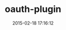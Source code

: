 ---
layout: post
title:  "oauth-plugin"
repo:   "pelle/oauth-plugin"
date:   2015-02-18 17:16:12
gemurl: http://github.com/pelle/oauth-plugin
---